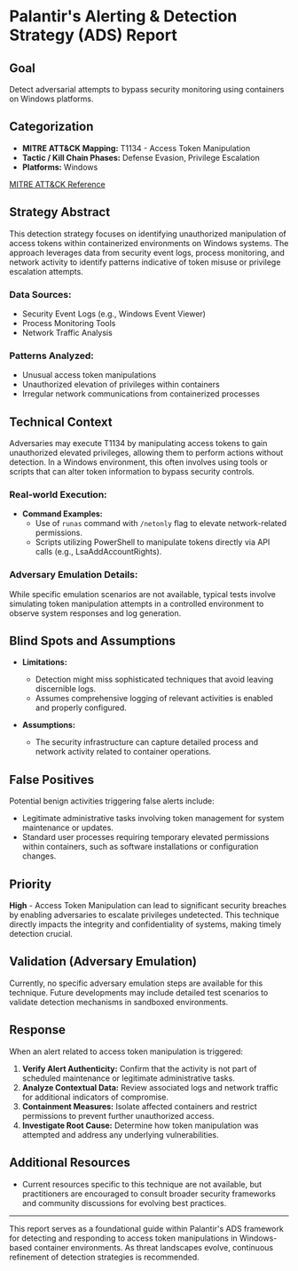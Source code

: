 # Palantir's Alerting & Detection Strategy (ADS) Report

## Goal
Detect adversarial attempts to bypass security monitoring using containers on Windows platforms.

## Categorization
- **MITRE ATT&CK Mapping:** T1134 - Access Token Manipulation
- **Tactic / Kill Chain Phases:** Defense Evasion, Privilege Escalation
- **Platforms:** Windows

[MITRE ATT&CK Reference](https://attack.mitre.org/techniques/T1134)

## Strategy Abstract
This detection strategy focuses on identifying unauthorized manipulation of access tokens within containerized environments on Windows systems. The approach leverages data from security event logs, process monitoring, and network activity to identify patterns indicative of token misuse or privilege escalation attempts.

### Data Sources:
- Security Event Logs (e.g., Windows Event Viewer)
- Process Monitoring Tools
- Network Traffic Analysis

### Patterns Analyzed:
- Unusual access token manipulations
- Unauthorized elevation of privileges within containers
- Irregular network communications from containerized processes

## Technical Context
Adversaries may execute T1134 by manipulating access tokens to gain unauthorized elevated privileges, allowing them to perform actions without detection. In a Windows environment, this often involves using tools or scripts that can alter token information to bypass security controls.

### Real-world Execution:
- **Command Examples:** 
  - Use of `runas` command with `/netonly` flag to elevate network-related permissions.
  - Scripts utilizing PowerShell to manipulate tokens directly via API calls (e.g., LsaAddAccountRights).

### Adversary Emulation Details:
While specific emulation scenarios are not available, typical tests involve simulating token manipulation attempts in a controlled environment to observe system responses and log generation.

## Blind Spots and Assumptions
- **Limitations:** 
  - Detection might miss sophisticated techniques that avoid leaving discernible logs.
  - Assumes comprehensive logging of relevant activities is enabled and properly configured.
  
- **Assumptions:**
  - The security infrastructure can capture detailed process and network activity related to container operations.

## False Positives
Potential benign activities triggering false alerts include:
- Legitimate administrative tasks involving token management for system maintenance or updates.
- Standard user processes requiring temporary elevated permissions within containers, such as software installations or configuration changes.

## Priority
**High** - Access Token Manipulation can lead to significant security breaches by enabling adversaries to escalate privileges undetected. This technique directly impacts the integrity and confidentiality of systems, making timely detection crucial.

## Validation (Adversary Emulation)
Currently, no specific adversary emulation steps are available for this technique. Future developments may include detailed test scenarios to validate detection mechanisms in sandboxed environments.

## Response
When an alert related to access token manipulation is triggered:
1. **Verify Alert Authenticity:** Confirm that the activity is not part of scheduled maintenance or legitimate administrative tasks.
2. **Analyze Contextual Data:** Review associated logs and network traffic for additional indicators of compromise.
3. **Containment Measures:** Isolate affected containers and restrict permissions to prevent further unauthorized access.
4. **Investigate Root Cause:** Determine how token manipulation was attempted and address any underlying vulnerabilities.

## Additional Resources
- Current resources specific to this technique are not available, but practitioners are encouraged to consult broader security frameworks and community discussions for evolving best practices.

---

This report serves as a foundational guide within Palantir's ADS framework for detecting and responding to access token manipulations in Windows-based container environments. As threat landscapes evolve, continuous refinement of detection strategies is recommended.